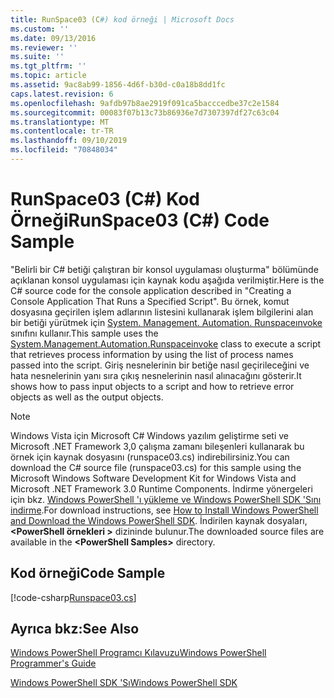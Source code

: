 ```yaml
---
title: RunSpace03 (C#) kod örneği | Microsoft Docs
ms.custom: ''
ms.date: 09/13/2016
ms.reviewer: ''
ms.suite: ''
ms.tgt_pltfrm: ''
ms.topic: article
ms.assetid: 9ac8ab99-1856-4d6f-b30d-c0a18b8dd1fc
caps.latest.revision: 6
ms.openlocfilehash: 9afdb97b8ae2919f091ca5bacccedbe37c2e1584
ms.sourcegitcommit: 00083f07b13c73b86936e7d7307397df27c63c04
ms.translationtype: MT
ms.contentlocale: tr-TR
ms.lasthandoff: 09/10/2019
ms.locfileid: "70848034"
---
```

# <a name="runspace03-c-code-sample"></a><span data-ttu-id="ab036-102">RunSpace03 (C#) Kod Örneği</span><span class="sxs-lookup"><span data-stu-id="ab036-102">RunSpace03 (C#) Code Sample</span></span>

<span data-ttu-id="ab036-103">"Belirli bir C# betiği çalıştıran bir konsol uygulaması oluşturma" bölümünde açıklanan konsol uygulaması için kaynak kodu aşağıda verilmiştir.</span><span class="sxs-lookup"><span data-stu-id="ab036-103">Here is the C# source code for the console application described in "Creating a Console Application That Runs a Specified Script".</span></span> <span data-ttu-id="ab036-104">Bu örnek, komut dosyasına geçirilen işlem adlarının listesini kullanarak işlem bilgilerini alan bir betiği yürütmek için [System. Management. Automation. Runspaceınvoke](/dotnet/api/System.Management.Automation.RunspaceInvoke) sınıfını kullanır.</span><span class="sxs-lookup"><span data-stu-id="ab036-104">This sample uses the [System.Management.Automation.Runspaceinvoke](/dotnet/api/System.Management.Automation.RunspaceInvoke) class to execute a script that retrieves process information by using the list of process names passed into the script.</span></span> <span data-ttu-id="ab036-105">Giriş nesnelerinin bir betiğe nasıl geçirileceğini ve hata nesnelerinin yanı sıra çıkış nesnelerinin nasıl alınacağını gösterir.</span><span class="sxs-lookup"><span data-stu-id="ab036-105">It shows how to pass input objects to a script and how to retrieve error objects as well as the output objects.</span></span>

> [!NOTE]
> <span data-ttu-id="ab036-106">Windows Vista için Microsoft C# Windows yazılım geliştirme seti ve Microsoft .NET Framework 3,0 çalışma zamanı bileşenleri kullanarak bu örnek için kaynak dosyasını (runspace03.cs) indirebilirsiniz.</span><span class="sxs-lookup"><span data-stu-id="ab036-106">You can download the C# source file (runspace03.cs) for this sample using the Microsoft Windows Software Development Kit for Windows Vista and Microsoft .NET Framework 3.0 Runtime Components.</span></span> <span data-ttu-id="ab036-107">İndirme yönergeleri için bkz. [Windows PowerShell 'ı yükleme ve Windows PowerShell SDK 'Sını indirme](/powershell/developer/installing-the-windows-powershell-sdk).</span><span class="sxs-lookup"><span data-stu-id="ab036-107">For download instructions, see [How to Install Windows PowerShell and Download the Windows PowerShell SDK](/powershell/developer/installing-the-windows-powershell-sdk).</span></span>
> <span data-ttu-id="ab036-108">İndirilen kaynak dosyaları,  **\<PowerShell örnekleri >** dizininde bulunur.</span><span class="sxs-lookup"><span data-stu-id="ab036-108">The downloaded source files are available in the **\<PowerShell Samples>** directory.</span></span>

## <a name="code-sample"></a><span data-ttu-id="ab036-109">Kod örneği</span><span class="sxs-lookup"><span data-stu-id="ab036-109">Code Sample</span></span>

[!code-csharp[Runspace03.cs](../../powershell-sdk-samples/SDK-2.0/csharp/Runspace03/Runspace03.cs#L11-L88 "Runspace03.cs")]

## <a name="see-also"></a><span data-ttu-id="ab036-110">Ayrıca bkz:</span><span class="sxs-lookup"><span data-stu-id="ab036-110">See Also</span></span>

[<span data-ttu-id="ab036-111">Windows PowerShell Programcı Kılavuzu</span><span class="sxs-lookup"><span data-stu-id="ab036-111">Windows PowerShell Programmer's Guide</span></span>](./windows-powershell-programmer-s-guide.md)

[<span data-ttu-id="ab036-112">Windows PowerShell SDK 'Sı</span><span class="sxs-lookup"><span data-stu-id="ab036-112">Windows PowerShell SDK</span></span>](../windows-powershell-reference.md)